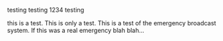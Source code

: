 testing testing 1234 testing

this is a test. This is only a test. This is a test of the emergency broadcast system. If this was a real emergency blah blah...


